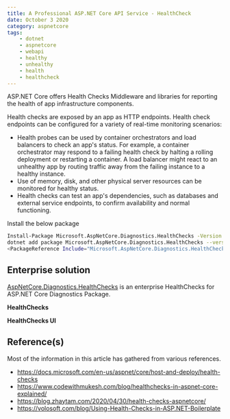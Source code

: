 ```yaml
---
title: A Professional ASP.NET Core API Service - HealthCheck
date: October 3 2020
category: aspnetcore
tags:
    - dotnet
    - aspnetcore
    - webapi
    - healthy
    - unhealthy
    - health
    - healthcheck
---
```

 
ASP.NET Core offers Health Checks Middleware and libraries for reporting the health of app infrastructure components.

Health checks are exposed by an app as HTTP endpoints. Health check endpoints can be configured for a variety of real-time monitoring scenarios:

* Health probes can be used by container orchestrators and load balancers to check an app's status. For example, a container orchestrator may respond to a failing health check by halting a rolling deployment or restarting a container. A load balancer might react to an unhealthy app by routing traffic away from the failing instance to a healthy instance.
* Use of memory, disk, and other physical server resources can be monitored for healthy status.
* Health checks can test an app's dependencies, such as databases and external service endpoints, to confirm availability and normal functioning.

<!-- more -->

Install the below package

```bash
Install-Package Microsoft.AspNetCore.Diagnostics.HealthChecks -Version 2.2.0
dotnet add package Microsoft.AspNetCore.Diagnostics.HealthChecks --version 2.2.0
<PackageReference Include="Microsoft.AspNetCore.Diagnostics.HealthChecks" Version="2.2.0" />
```

## Enterprise solution

[AspNetCore.Diagnostics.HealthChecks](https://github.com/Xabaril/AspNetCore.Diagnostics.HealthChecks) is an enterprise HealthChecks for ASP.NET Core Diagnostics Package.

**HealthChecks**


**HealthChecks UI**


## Reference(s)

Most of the information in this article has gathered from various references.

* https://docs.microsoft.com/en-us/aspnet/core/host-and-deploy/health-checks
* https://www.codewithmukesh.com/blog/healthchecks-in-aspnet-core-explained/
* https://blog.zhaytam.com/2020/04/30/health-checks-aspnetcore/
* https://volosoft.com/blog/Using-Health-Checks-in-ASP.NET-Boilerplate